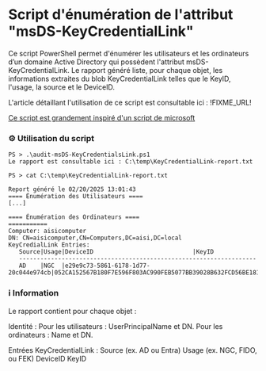 # Script d'énumération de l'attribut "msDS-KeyCredentialLink"

Ce script PowerShell permet d'énumérer les utilisateurs et les ordinateurs d’un domaine Active Directory qui possèdent l'attribut msDS-KeyCredentialLink. Le rapport généré liste, pour chaque objet, les informations extraites du blob KeyCredentialLink telles que le KeyID, l'usage, la source et le DeviceID.

L'article détaillant l'utilisation de ce script est consultable ici : !FIXME_URL!

[Ce script est grandement inspiré d'un script de microsoft](https://learn.microsoft.com/fr-fr/troubleshoot/windows-server/support-tools/script-to-view-msds-keycredentiallink-attribute-value)

### ⚙️ Utilisation du script

```
PS > .\audit-msDS-KeyCredentialsLink.ps1
Le rapport est consultable ici : C:\temp\KeyCredentialLink-report.txt

PS > cat C:\temp\KeyCredentialLink-report.txt

Report généré le 02/20/2025 13:01:43
==== Énumération des Utilisateurs ====
[...]

==== Énumération des Ordinateurs ====
===========
Computer: aisicomputer
DN: CN=aisicomputer,CN=Computers,DC=aisi,DC=local
KeyCredialLink Entries:
   Source|Usage|DeviceID                            |KeyID
   -------------------------------------------------------------------
   AD    |NGC  |e29e9c73-5861-6178-1d77-20c044e974cb|052CA152567B180F7E596F803AC990FEB5077BB39028B632FCD56BE181677AE3
```


### ℹ️ Information

Le rapport contient pour chaque objet :

Identité :
Pour les utilisateurs : UserPrincipalName et DN.
Pour les ordinateurs : Name et DN.

Entrées KeyCredentialLink :
Source (ex. AD ou Entra)
Usage (ex. NGC, FIDO, ou FEK)
DeviceID
KeyID


